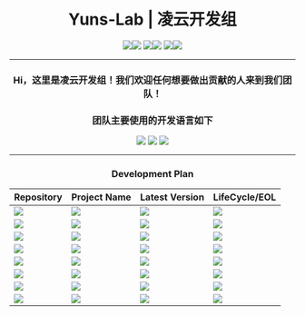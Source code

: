 <div align="center">

# Yuns-Lab | 凌云开发组

[![](https://img.shields.io/badge/B站-555555?style=for-the-badge)![](https://img.shields.io/badge/LingyunAwA−CN-00A1D6?style=for-the-badge)](https://space.bilibili.com/1615040823) [![](https://img.shields.io/badge/B站直播间-555555?style=for-the-badge)![](https://img.shields.io/badge/27726467-FF6699?style=for-the-badge)](https://live.bilibili.com/27726467) [![](https://img.shields.io/badge/Oopz%20语音域-555555?style=for-the-badge)![](https://img.shields.io/badge/398340029-111111?style=for-the-badge)](https://oopz.cn/i/UbeRjJ)

---

### Hi，这里是凌云开发组！我们欢迎任何想要做出贡献的人来到我们团队！

### 团队主要使用的开发语言如下

![](https://img.shields.io/badge/JavaScript-F0DB4F?style=for-the-badge) ![](https://img.shields.io/badge/Vue-42B883?style=for-the-badge) ![](https://img.shields.io/badge/Python-3872A3?style=for-the-badge)

---

### Development Plan

| Repository | Project Name | Latest Version | LifeCycle/EOL |
| ---------- | ------------ | -------------- | ------------- |
| [![](https://img.shields.io/badge/Yuns&minus;Lab&#47;MST−Frontend-DA203E?style=for-the-badge)](https://github.com/Yuns-Lab/MST-Frontend) | [![](https://img.shields.io/badge/MST%20(前端)-FE7D37?style=for-the-badge)](https://github.com/Yuns-Lab/MST-Frontend) | [![](https://img.shields.io/badge/v0.1.0−Beta-3FB950?style=for-the-badge)](https://github.com/Yuns-Lab/MST-Frontend/releases/tag/v1.0.1-beta) | ![](https://img.shields.io/badge/LTS%20Version-0051FF?style=for-the-badge) |
| [![](https://img.shields.io/badge/Yuns&minus;Lab&#47;MST&minus;Server-DA203E?style=for-the-badge)](https://github.com/Yuns-Lab/MST-Server) | [![](https://img.shields.io/badge/MST%20(后端)-FE7D37?style=for-the-badge)](https://github.com/Yuns-Lab/MST-Server) | [![](https://img.shields.io/badge/v0.1.0−Beta-3FB950?style=for-the-badge)](https://github.com/Yuns-Lab/MST-Server/releases/tag/v1.0.1-beta) | ![](https://img.shields.io/badge/LTS%20Version-0051FF?style=for-the-badge) |
| [![](https://img.shields.io/badge/Yuns&minus;Lab&#47;YMCL-DA203E?style=for-the-badge)](https://github.com/Yuns-Lab/YMCL) | [![](https://img.shields.io/badge/Yun%20MC%20客户端启动器-FE7D37?style=for-the-badge)](https://github.com/Yuns-Lab/YMCL) | ![](https://img.shields.io/badge/NULL-D9634D?style=for-the-badge) |![](https://img.shields.io/badge/NULL-D9634D?style=for-the-badge) |
| [![](https://img.shields.io/badge/Yuns&minus;Lab&#47;YMSL-DA203E?style=for-the-badge)](https://github.com/Yuns-Lab/YMSL) | [![](https://img.shields.io/badge/Yun%20MC%20服务端启动器-FE7D37?style=for-the-badge)](https://github.com/Yuns-Lab/YMSL) | ![](https://img.shields.io/badge/Alpha%20v0.1.0-2481CC?style=for-the-badge) |![](https://img.shields.io/badge/LTS%20Version-0051FF?style=for-the-badge) |
| [![](https://img.shields.io/badge/Yuns&minus;Lab&#47;MCCManager-DA203E?style=for-the-badge)](https://github.com/Yuns-Lab/MCCManager) | [![](https://img.shields.io/badge/MCCManager-FE7D37?style=for-the-badge)](https://github.com/Yuns-Lab/MCCManager) | [![](https://img.shields.io/badge/CI&minus;20b7966-2481CC?style=for-the-badge)](https://github.com/Yuns-Lab/MCCManager/actions/runs/9518301934) | ![](https://img.shields.io/badge/LTS%20Version-0051FF?style=for-the-badge) |
| [![](https://img.shields.io/badge/Yuns&minus;Lab&#47;YunSchedule-DA203E?style=for-the-badge)](https://github.com/Yuns-Lab/YunSchedule) | [![](https://img.shields.io/badge/YunSchedule-FE7D37?style=for-the-badge)](https://github.com/Yuns-Lab/YunSchedule) | ![](https://img.shields.io/badge/NULL-D9634D?style=for-the-badge) |![](https://img.shields.io/badge/NULL-D9634D?style=for-the-badge) |
| [![](https://img.shields.io/badge/Yuns&minus;Lab&#47;MCMsLogin&minus;Python-DA203E?style=for-the-badge)](https://github.com/Yuns-Lab/MCMsLogin-Python) | [![](https://img.shields.io/badge/MC%20微软登录%20Python%20类库-FE7D37?style=for-the-badge)](https://github.com/Yuns-Lab/MCMsLogin-Python) | [![](https://img.shields.io/badge/@9680c14-3FB950?style=for-the-badge)](https://github.com/Yuns-Lab/MCMsLogin-Python/tree/9680c14) | ![](https://img.shields.io/badge/May%209,%202024-2C00BC?style=for-the-badge) |
| [![](https://img.shields.io/badge/Yuns&minus;Lab&#47;JiuJiangBlog-DA203E?style=for-the-badge)](https://github.com/Yuns-Lab/MCMsLogin-Python) | [![](https://img.shields.io/badge/九江•简约风博客-FE7D37?style=for-the-badge)](https://github.com/Yuns-Lab/JiuJiangBlog) | [![](https://img.shields.io/badge/@134c59b-3FB950?style=for-the-badge)](https://github.com/Yuns-Lab/MCMsLogin-Python/tree/9680c14) | ![](https://img.shields.io/badge/LTS%20Version-0051FF?style=for-the-badge) |


</div>
